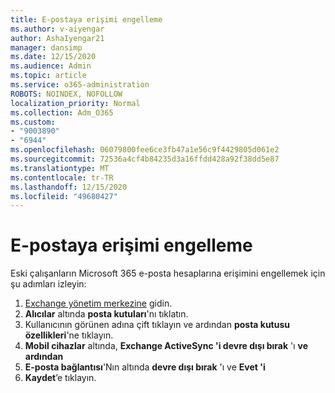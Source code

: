 ```yaml
---
title: E-postaya erişimi engelleme
ms.author: v-aiyengar
author: AshaIyengar21
manager: dansimp
ms.date: 12/15/2020
ms.audience: Admin
ms.topic: article
ms.service: o365-administration
ROBOTS: NOINDEX, NOFOLLOW
localization_priority: Normal
ms.collection: Adm_O365
ms.custom:
- "9003890"
- "6944"
ms.openlocfilehash: 06079800fee6ce3fb47a1e56c9f4429805d061e2
ms.sourcegitcommit: 72536a4cf4b84235d3a16ffdd428a92f38dd5e87
ms.translationtype: MT
ms.contentlocale: tr-TR
ms.lasthandoff: 12/15/2020
ms.locfileid: "49680427"
---
```

# <a name="block-access-to-email"></a>E-postaya erişimi engelleme

Eski çalışanların Microsoft 365 e-posta hesaplarına erişimini engellemek için şu adımları izleyin:

1. [Exchange yönetim merkezine](https://go.microsoft.com/fwlink/?linkid=2138629) gidin.
1. **Alıcılar** altında **posta kutuları**'nı tıklatın.
1. Kullanıcının görünen adına çift tıklayın ve ardından **posta kutusu özellikleri**'ne tıklayın.
1. **Mobil cihazlar** altında,  **Exchange ActiveSync 'i devre dışı bırak** 'ı **ve ardından** 
1. **E-posta bağlantısı**'Nın altında **devre dışı bırak** 'ı ve **Evet 'i**
1. **Kaydet**’e tıklayın.
